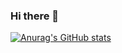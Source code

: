 ### Hi there 👋
<!-- <img src="https://github-readme-stats.vercel.app/api?username=LetterLiGO&show_icons=true" alt="logo" height="160" align="right" style="margin: 5px; margin-bottom: 20px;" />
- 🎓 Cyber Security PhD candidate at ZJU
<img src="https://github-profile-trophy.vercel.app/?username=LetterLiGO&theme=flat" alt="logo" height="120" align="center" style="margin: auto; margin-bottom: 20px;" />
[![Top Langs](https://github-readme-stats.vercel.app/api/top-langs/?username=LetterLiGO&layout=compact)](https://github.com/gengyanlei/github-readme-stats) -->
[![Anurag's GitHub stats](https://github-readme-stats.vercel.app/api?username=LetterLiGO&count_private=true)](https://github.com/anuraghazra/github-readme-stats)

<!--
**LetterLiGo/LetterLiGO** is a ✨ _special_ ✨ repository because its `README.md` (this file) appears on your GitHub profile.

Here are some ideas to get you started:

- 🔭 I’m currently working on ...
- 🌱 I’m currently learning ...
- 👯 I’m looking to collaborate on ...
- 🤔 I’m looking for help with ...
- 💬 Ask me about ...
- 📫 How to reach me: ...
- 😄 Pronouns: ...
- ⚡ Fun fact: ...
-->


